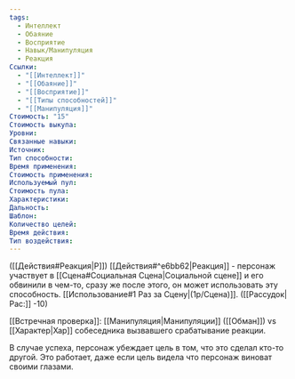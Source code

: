 ```yaml
---
tags:
  - Интеллект
  - Обаяние
  - Восприятие
  - Навык/Манипуляция
  - Реакция
Ссылки:
  - "[[Интеллект]]"
  - "[[Обаяние]]"
  - "[[Восприятие]]"
  - "[[Типы способностей]]"
  - "[[Манипуляция]]"
Стоимость: "15"
Стоимость выкупа:
Уровни:
Связанные навыки:
Источник:
Тип способности:
Время применения:
Стоимость применения:
Используемый пул:
Стоимость пула:
Характеристики:
Дальность:
Шаблон:
Количество целей:
Время действия:
Тип воздействия:
---
```

([[Действия#Реакция|Р]]) [[Действия#^e6bb62|Реакция]] - персонаж участвует в [[Сцена#Социальная Сцена|Социальной сцене]] и его обвинили в чем-то, сразу же после этого, он может использовать эту способность. [[Использование#1 Раз за Сцену|(1р/Сцена)]]. 
([[Рассудок|Рас:]] -10)

[[Встречная проверка]]: [[Манипуляция|Манипуляции]] 
([[Обман]]) vs [[Характер|Хар]] собеседника вызвавшего срабатывание реакции.

В случае успеха, персонаж убеждает цель в том, что это сделал кто-то другой. Это работает, даже если цель видела что персонаж виноват своими глазами. 
